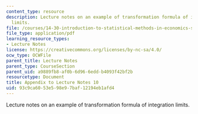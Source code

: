 ```yaml
---
content_type: resource
description: Lecture notes on an example of transformation formula of integration
  limits.
file: /courses/14-30-introduction-to-statistical-methods-in-economics-spring-2009/93c9ca6053e598e97baf12194eb1afd4_MIT14_30s09_lec10ex.pdf
file_type: application/pdf
learning_resource_types:
- Lecture Notes
license: https://creativecommons.org/licenses/by-nc-sa/4.0/
ocw_type: OCWFile
parent_title: Lecture Notes
parent_type: CourseSection
parent_uid: a9889fb8-af0b-6d96-6edd-b4093f42bf2b
resourcetype: Document
title: Appendix to Lecture Notes 10
uid: 93c9ca60-53e5-98e9-7baf-12194eb1afd4
---
```

Lecture notes on an example of transformation formula of integration limits.